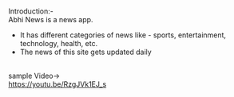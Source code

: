 <br> Introduction:- <br/>
  Abhi News is a news app. 
- It has different categories of news like - sports, entertainment, technology, health, etc.
- The news of this site gets updated daily 

<br> sample Video-> <br/>
https://youtu.be/RzgJVk1EJ_s
